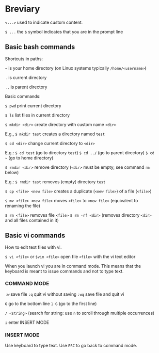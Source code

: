 # Breviary

`<...>` used to indicate custom content.

`$ ...` the `$` symbol indicates that you are in the prompt line

## Basic bash commands

Shortcuts in paths:

`~` is your home directory (on Linux systems typically
`/home/<username>`)

`.` is current directory

`..` is parent directory

Basic commands:

`$ pwd` print current directory

`$ ls` list files in current directory

`$ mkdir <dir>` create directory with custom name `<dir>`

E.g., `$ mkdir test` creates a directory named `test`

`$ cd <dir>` change current directory to `<dir>`

E.g.:
`$ cd test` (go to directory `test`)
`$ cd ../` (go to parent directory)
`$ cd ~` (go to home directory)

`$ rmdir <dir>` remove directory (`<dir>` must be empty; see command
`rm` below)

E.g.: `$ rmdir test` removes (empty) directory `test`

`$ cp <file> <new file>` creates a duplicate (`<new file>`) of a file
(`<file>`)

`$ mv <file> <new file>` moves `<file>` to `<new file>` (equivalent
to renaming the file)

`$ rm <file>` removes file `<file>`
`$ rm -rf <dir>` (removes directory `<dir>` and all files contained
in it)

## Basic vi commands

How to edit text files with vi.

`$ vi <file>` or `$vim <file>` open file `<file>` with the vi text
editor

When you launch vi you are in command mode. This means that the
keyboard is meant to issue commands and not to type text.

### COMMAND MODE

`:w` save file
`:q` quit vi without saving
`:wq` save file and quit vi

`G` go to the bottom line
`1 G` (go to the first line)

`/ <string>` (search for string: use `n` to scroll through
multiple occurrences)

`i` enter INSERT MODE

### INSERT MODE

Use keyboard to type text. Use `ESC` to go back to command mode.

